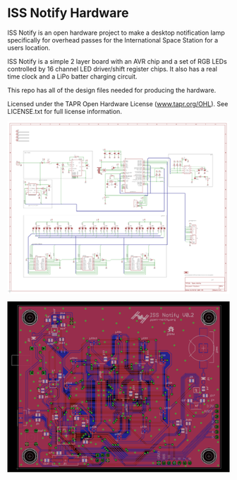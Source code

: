 # ISS Notify Hardware

ISS Notify is an open hardware project to make a desktop notification lamp
specifically for overhead passes for the International Space Station for a
users location.

ISS Notify is a simple 2 layer board with an AVR chip and a set of RGB LEDs
controlled by 16 channel LED driver/shift register chips. It also has a 
real time clock and a LiPo batter charging circuit.

This repo has all of the design files needed for producing the hardware.

Licensed under the TAPR Open Hardware License (www.tapr.org/OHL). See 
LICENSE.txt for full license information.

![preview of schematic](https://github.com/open-notify/ISS-Notify-Hardware/raw/master/schematic.png)

![preview of board](https://github.com/open-notify/ISS-Notify-Hardware/raw/master/board.png)
